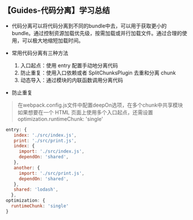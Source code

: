 ## 【Guides-代码分离】学习总结

- 代码分离可以将代码分离到不同的bundle中去，可以用于获取更小的bundle。通过控制资源加载优先级，按需加载或并行加载文件。通过合理的使用，可以极大地缩短加载时间。

- 常用代码分离有三种方法
  1. 入口起点：使用 entry 配置手动地分离代码
  2. 防止重复：使用入口依赖或者 SplitChunksPlugin 去重和分离 chunk
  3. 动态导入：通过模块的内联函数调用分离代码

- 防止重复
> 在webpack.config.js文件中配置deepOn选项，在多个chunk中共享模块
> 如果想要在一个 HTML 页面上使用多个入口起点，还需设置 optimization.runtimeChunk: 'single'
```js
 entry: {
    index: './src/index.js',
    print: './src/print.js',
    index: {
      import: './src/index.js',
      dependOn: 'shared',
    },
    another: {
      import: './src/print.js',
      dependOn: 'shared',
    },
    shared: 'lodash',
   },
 optimization: {
   runtimeChunk: 'single'
 }
```
